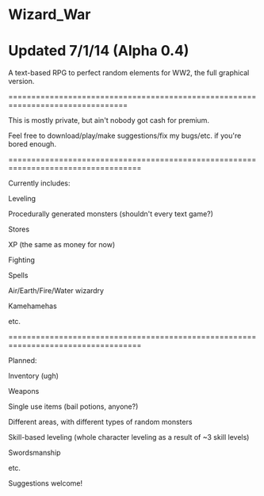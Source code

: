 Wizard_War
==========
Updated 7/1/14 (Alpha 0.4)
====================================

A text-based RPG to perfect random elements for WW2, the full graphical version.

================================================================================


This is mostly private, but ain't nobody got cash for premium.

Feel free to download/play/make suggestions/fix my bugs/etc. if you're bored enough.

===================================================================================

Currently includes:

Leveling

Procedurally generated monsters (shouldn't every text game?)

Stores

XP (the same as money for now)

Fighting

Spells

Air/Earth/Fire/Water wizardry

Kamehamehas

etc.

===================================================================================

Planned:

Inventory (ugh)

Weapons

Single use items (bail potions, anyone?)

Different areas, with different types of random monsters

Skill-based leveling (whole character leveling as a result of ~3 skill levels)

Swordsmanship

etc.

Suggestions welcome!

